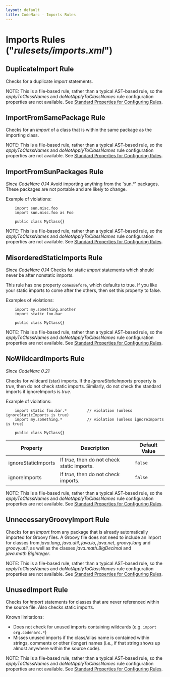 ```yaml
---
layout: default
title: CodeNarc - Imports Rules
---  
```


# Imports Rules  ("*rulesets/imports.xml*")


## DuplicateImport Rule

Checks for a duplicate *import* statements.

NOTE: This is a file-based rule, rather than a typical AST-based rule, so the *applyToClassNames*
and *doNotApplyToClassNames* rule configuration properties are not available. See
[Standard Properties for Configuring Rules](./codenarc-configuring-rules.html#Standard_Properties_for_Configuring_Rules).


## ImportFromSamePackage Rule


Checks for an *import* of a class that is within the same package as the importing class.

NOTE: This is a file-based rule, rather than a typical AST-based rule, so the *applyToClassNames*
and *doNotApplyToClassNames* rule configuration properties are not available. See
[Standard Properties for Configuring Rules](./codenarc-configuring-rules.html#Standard_Properties_for_Configuring_Rules).


## ImportFromSunPackages Rule

*Since CodeNarc 0.14*
Avoid importing anything from the 'sun.*' packages. These packages are not portable and are likely to change.

Example of violations:

```
    import sun.misc.foo
    import sun.misc.foo as Foo

    public class MyClass{}
```

NOTE: This is a file-based rule, rather than a typical AST-based rule, so the *applyToClassNames*
and *doNotApplyToClassNames* rule configuration properties are not available. See
[Standard Properties for Configuring Rules](./codenarc-configuring-rules.html#Standard_Properties_for_Configuring_Rules).


## MisorderedStaticImports Rule

*Since CodeNarc 0.14*
Checks for static *import* statements which should never be after nonstatic imports.

This rule has one property `comesBefore`, which defaults to true. If you like your
static imports to come after the others, then set this property to false.

Examples of violations:

```
    import my.something.another
    import static foo.bar

    public class MyClass{}
```

NOTE: This is a file-based rule, rather than a typical AST-based rule, so the *applyToClassNames*
and *doNotApplyToClassNames* rule configuration properties are not available. See
[Standard Properties for Configuring Rules](./codenarc-configuring-rules.html#Standard_Properties_for_Configuring_Rules).


## NoWildcardImports Rule

*Since CodeNarc 0.21*

Checks for wildcard (star) imports. If the *ignoreStaticImports* property is *true*, then do not check static imports.
Similarly, do not check the standard imports if ignoreImports is *true*.

Example of violations:

```
    import static foo.bar.*         // violation (unless ignoreStaticImports is true)
    import my.something.*           // violation (unless ignoreImports is true)

    public class MyClass{}
```

| Property                    | Description            | Default Value    |
|-----------------------------|------------------------|------------------|
| ignoreStaticImports         | If *true*, then do not check static imports. | `false` |
| ignoreImports               | If *true*, then do not check imports.        | `false` |

NOTE: This is a file-based rule, rather than a typical AST-based rule, so the *applyToClassNames*
and *doNotApplyToClassNames* rule configuration properties are not available. See
[Standard Properties for Configuring Rules](./codenarc-configuring-rules.html#Standard_Properties_for_Configuring_Rules).


## UnnecessaryGroovyImport Rule

Checks for an *import* from any package that is already automatically imported for
Groovy files. A Groovy file does not need to include an import for classes from
*java.lang*, *java.util*, *java.io*, *java.net*, *groovy.lang* and *groovy.util*, as well as the
classes *java.math.BigDecimal* and *java.math.BigInteger*.

NOTE: This is a file-based rule, rather than a typical AST-based rule, so the *applyToClassNames*
and *doNotApplyToClassNames* rule configuration properties are not available. See
[Standard Properties for Configuring Rules](./codenarc-configuring-rules.html#Standard_Properties_for_Configuring_Rules).


## UnusedImport Rule

Checks for *import* statements for classes that are never referenced within the source file. Also
checks static imports.

Known limitations:
  * Does not check for unused imports containing wildcards (e.g. `import org.codenarc.*`)
  * Misses unused imports if the class/alias name is contained within strings, comments or other (longer)
    names (i.e., if that string shows up almost anywhere within the source code).

NOTE: This is a file-based rule, rather than a typical AST-based rule, so the *applyToClassNames*
and *doNotApplyToClassNames* rule configuration properties are not available. See
[Standard Properties for Configuring Rules](./codenarc-configuring-rules.html#Standard_Properties_for_Configuring_Rules).
